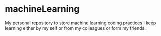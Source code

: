 # machineLearning
My personal repository to store machine learning coding practices I keep learning either by my self or from my colleagues or form my friends.
